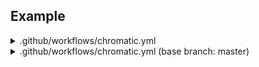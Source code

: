 ## Example
<details>
<summary>.github/workflows/chromatic.yml</summary>

<pre>
name: 'Chromatic'

# NOTE: pull_request 트리거로 사용하면 안됨. https://www.chromatic.com/docs/turbosnap
on: ['push']

jobs:
  deployment:
    uses: Ecube-Labs/github-actions/.github/workflows/chromatic.yml@main
    secrets:
      projectToken: ${{ secrets.CHROMATIC_PROJECT_TOKEN }}
</pre>
</details>

<details>
<summary>.github/workflows/chromatic.yml (base branch: master)</summary>

<pre>
name: 'Chromatic'

# NOTE: pull_request 트리거로 사용하면 안됨. https://www.chromatic.com/docs/turbosnap
on: ['push']

jobs:
  deployment:
    uses: Ecube-Labs/github-actions/.github/workflows/chromatic.yml@master
    secrets:
      projectToken: ${{ secrets.CHROMATIC_PROJECT_TOKEN }}
</pre>
</details>
